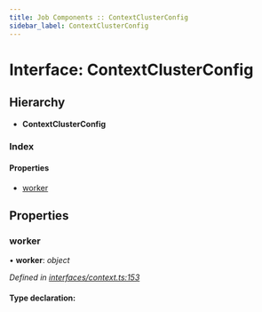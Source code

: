 ```yaml
---
title: Job Components :: ContextClusterConfig
sidebar_label: ContextClusterConfig
---
```


# Interface: ContextClusterConfig

## Hierarchy

* **ContextClusterConfig**

### Index

#### Properties

* [worker](contextclusterconfig.md#worker)

## Properties

###  worker

• **worker**: *object*

*Defined in [interfaces/context.ts:153](https://github.com/terascope/teraslice/blob/7cdb60b1/packages/job-components/src/interfaces/context.ts#L153)*

#### Type declaration:
